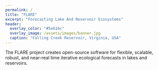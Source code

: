 ```yaml
---
permalink: /
title: "FLARE"
excerpt: "Forecasting Lake And Reservoir Ecosystems"
header:
  overlay_color: "#5e616c"
  overlay_image: /assets/images/banner.jpg
  caption: "Falling Creek Reservoir, Virginia, USA"
---
```

The FLARE project creates open-source software for flexible, scalable, robust, and near-real time iterative ecological forecasts in lakes and reservoirs.